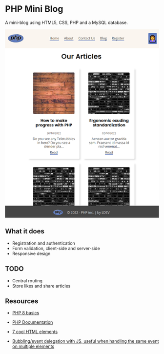 # PHP Mini Blog #
A mini-blog using HTML5, CSS, PHP and a MySQL database.

![Blog page](https://github.com/LSS-commits/miniblog_php/blob/main/blog_page.PNG?raw=true)


## What it does
- Registration and authentication
- Form validation, client-side and server-side
- Responsive design

## TODO
- Central routing
- Store likes and share articles

## Resources
- [PHP 8 basics](https://www.youtube.com/playlist?list=PLBq3aRiVuwyzPl8lh6lrdBXBnSpjLKwZi)

- [PHP Documentation](https://www.php.net/)

- [7 cool HTML elements](https://tapajyoti-bose.medium.com/7-cool-html-elements-nobody-uses-436598d85668)

- [Bubbling/event delegation with JS, useful when handling the same event on multiple elements](https://fr.javascript.info/event-delegation)